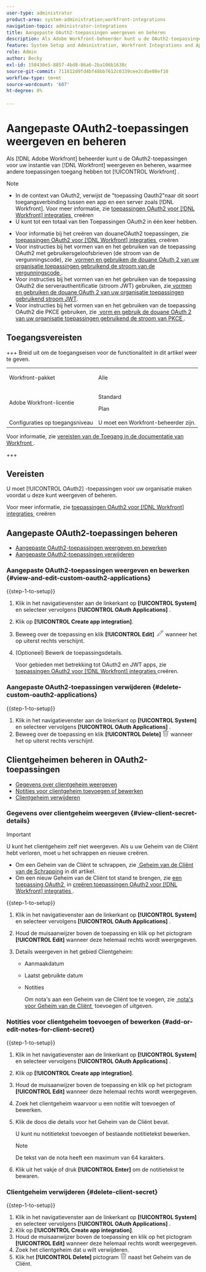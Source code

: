 ```yaml
---
user-type: administrator
product-area: system-administration;workfront-integrations
navigation-topic: administrator-integrations
title: Aangepaste OAuth2-toepassingen weergeven en beheren
description: Als Adobe Workfront-beheerder kunt u de OAuth2-toepassingen voor uw exemplaar van Workfront weergeven en beheren, waarmee andere toepassingen toegang hebben tot Workfront.
feature: System Setup and Administration, Workfront Integrations and Apps
role: Admin
author: Becky
exl-id: 158430e5-8857-4bd8-86a6-2ba106b1638c
source-git-commit: 711812d9fd4bf48bb7612c0339cee2cdbe08ef10
workflow-type: tm+mt
source-wordcount: '607'
ht-degree: 0%

---
```


# Aangepaste OAuth2-toepassingen weergeven en beheren

Als [!DNL Adobe Workfront] beheerder kunt u de OAuth2-toepassingen voor uw instantie van [!DNL Workfront] weergeven en beheren, waarmee andere toepassingen toegang hebben tot [!UICONTROL Workfront] .

>[!NOTE]
>
>* In de context van OAuth2, verwijst de &quot;toepassing Oauth2&quot;naar dit soort toegangsverbinding tussen een app en een server zoals [!DNL Workfront]. Voor meer informatie, zie [&#x200B; toepassingen OAuth2 voor  [!DNL Workfront]  integraties &#x200B;](../../administration-and-setup/configure-integrations/create-oauth-application.md) creëren
>* U kunt tot een totaal van tien Toepassingen OAuth2 in één keer hebben.

* Voor informatie bij het creëren van douaneOAuth2 toepassingen, zie [&#x200B; toepassingen OAuth2 voor  [!DNL Workfront]  integraties &#x200B;](../../administration-and-setup/configure-integrations/create-oauth-application.md) creëren
* Voor instructies bij het vormen van en het gebruiken van de toepassing OAuth2 met gebruikersgeloofsbrieven (de stroom van de vergunningscode), zie [&#x200B; vormen en gebruiken de douane OAuth 2 van uw organisatie toepassingen gebruikend de stroom van de vergunningscode &#x200B;](../../wf-api/api/oauth-app-code-token-flow.md).
* Voor instructies bij het vormen van en het gebruiken van de toepassing OAuth2 die serverauthentificatie (stroom JWT) gebruiken, zie [&#x200B; vormen en gebruiken de douane OAuth 2 van uw organisatie toepassingen gebruikend stroom JWT &#x200B;](../../wf-api/api/oauth-app-jwt-flow.md).
* Voor instructies bij het vormen van en het gebruiken van de toepassing OAuth2 die PKCE gebruiken, zie [&#x200B; vorm en gebruik de douane OAuth 2 van uw organisatie toepassingen gebruikend de stroom van PKCE &#x200B;](../../wf-api/api/oauth-app-pkce-flow.md).

## Toegangsvereisten

+++ Breid uit om de toegangseisen voor de functionaliteit in dit artikel weer te geven.

<table style="table-layout:auto"> 
 <col> 
 <col> 
 <tbody> 
  <tr> 
   <td role="rowheader">Workfront-pakket</td> 
   <td><p>Alle</p></td> 
  </tr> 
  <tr> 
   <td role="rowheader">Adobe Workfront-licentie</td> 
   <td><p>Standard</p> <p>Plan</p></td> 
  </tr> 
  <tr> 
   <td role="rowheader">Configuraties op toegangsniveau</td> 
   <td>U moet een Workfront-beheerder zijn. </td> 
  </tr> 
 </tbody> 
</table>

Voor informatie, zie [&#x200B; vereisten van de Toegang in de documentatie van Workfront &#x200B;](/help/quicksilver/administration-and-setup/add-users/access-levels-and-object-permissions/access-level-requirements-in-documentation.md).

+++

## Vereisten

U moet [!UICONTROL OAuth2] -toepassingen voor uw organisatie maken voordat u deze kunt weergeven of beheren.

Voor meer informatie, zie [&#x200B; toepassingen OAuth2 voor  [!DNL Workfront]  integraties &#x200B;](../../administration-and-setup/configure-integrations/create-oauth-application.md) creëren

## Aangepaste OAuth2-toepassingen beheren

* [Aangepaste OAuth2-toepassingen weergeven en bewerken](#view-and-edit-custom-oauth2-applications)
* [Aangepaste OAuth2-toepassingen verwijderen](#delete-custom-oauth2-applications)

### Aangepaste OAuth2-toepassingen weergeven en bewerken {#view-and-edit-custom-oauth2-applications}

{{step-1-to-setup}}

1. Klik in het navigatievenster aan de linkerkant op **[!UICONTROL System]** en selecteer vervolgens **[!UICONTROL OAuth Applications]** .
1. Klik op **[!UICONTROL Create app integration]**.
1. Beweeg over de toepassing en klik **[!UICONTROL Edit]** ![&#x200B; uitgeven pictogram &#x200B;](assets/edit-icon.png) wanneer het op uiterst rechts verschijnt.
1. (Optioneel) Bewerk de toepassingsdetails.

   Voor gebieden met betrekking tot OAuth2 en JWT apps, zie [&#x200B; toepassingen OAuth2 voor  [!DNL Workfront]  integraties &#x200B;](../../administration-and-setup/configure-integrations/create-oauth-application.md) creëren.

### Aangepaste OAuth2-toepassingen verwijderen {#delete-custom-oauth2-applications}

{{step-1-to-setup}}

1. Klik in het navigatievenster aan de linkerkant op **[!UICONTROL System]** en selecteer vervolgens **[!UICONTROL OAuth Applications]** .
1. Beweeg over de toepassing en klik **[!UICONTROL Delete]** ![&#x200B; Schrapping &#x200B;](assets/delete.png) wanneer het op uiterst rechts verschijnt.

## Clientgeheimen beheren in OAuth2-toepassingen

* [Gegevens over clientgeheim weergeven](#view-client-secret-details)
* [Notities voor clientgeheim toevoegen of bewerken](#add-or-edit-notes-for-client-secret)
* [Clientgeheim verwijderen](#delete-client-secret)

### Gegevens over clientgeheim weergeven {#view-client-secret-details}

>[!IMPORTANT]
>
>U kunt het clientgeheim zelf niet weergeven. Als u uw Geheim van de Cliënt hebt verloren, moet u het schrappen en nieuwe creëren.
>
>* Om een Geheim van de Cliënt te schrappen, zie [&#x200B; Geheim van de Cliënt van de Schrapping &#x200B;](#delete-client-secret) in dit artikel.
>* Om een nieuw Geheim van de Cliënt tot stand te brengen, zie [&#x200B; een toepassing OAuth2 &#x200B;](../../administration-and-setup/configure-integrations/create-oauth-application.md#create) in [&#x200B; creëren toepassingen OAuth2 voor  [!DNL Workfront]  integraties &#x200B;](../../administration-and-setup/configure-integrations/create-oauth-application.md).
>

{{step-1-to-setup}}

1. Klik in het navigatievenster aan de linkerkant op **[!UICONTROL System]** en selecteer vervolgens **[!UICONTROL OAuth Applications]** .
1. Houd de muisaanwijzer boven de toepassing en klik op het pictogram **[!UICONTROL Edit]** wanneer deze helemaal rechts wordt weergegeven.
1. Details weergeven in het gebied Clientgeheim:

   * Aanmaakdatum
   * Laatst gebruikte datum
   * Notities

     Om nota&#39;s aan een Geheim van de Cliënt toe te voegen, zie [&#x200B; nota&#39;s voor Geheim van de Cliënt &#x200B;](#add-or-edit-notes-for-client-secret) toevoegen of uitgeven.

### Notities voor clientgeheim toevoegen of bewerken {#add-or-edit-notes-for-client-secret}

{{step-1-to-setup}}

1. Klik in het navigatievenster aan de linkerkant op **[!UICONTROL System]** en selecteer vervolgens **[!UICONTROL OAuth Applications]** .
1. Klik op **[!UICONTROL Create app integration]**.
1. Houd de muisaanwijzer boven de toepassing en klik op het pictogram **[!UICONTROL Edit]** wanneer deze helemaal rechts wordt weergegeven.
1. Zoek het clientgeheim waarvoor u een notitie wilt toevoegen of bewerken.
1. Klik de doos die details voor het Geheim van de Cliënt bevat.

   U kunt nu notitietekst toevoegen of bestaande notitietekst bewerken.

   >[!NOTE]
   >
   >De tekst van de nota heeft een maximum van 64 karakters.

1. Klik uit het vakje of druk **[!UICONTROL Enter]** om de notitietekst te bewaren.

### Clientgeheim verwijderen {#delete-client-secret}

{{step-1-to-setup}}

1. Klik in het navigatievenster aan de linkerkant op **[!UICONTROL System]** en selecteer vervolgens **[!UICONTROL OAuth Applications]** .
1. Klik op **[!UICONTROL Create app integration]**.
1. Houd de muisaanwijzer boven de toepassing en klik op het pictogram **[!UICONTROL Edit]** wanneer deze helemaal rechts wordt weergegeven.
1. Zoek het clientgeheim dat u wilt verwijderen.
1. Klik het **[!UICONTROL Delete]** pictogram ![&#x200B; Schrapping &#x200B;](assets/delete.png) naast het Geheim van de Cliënt.
